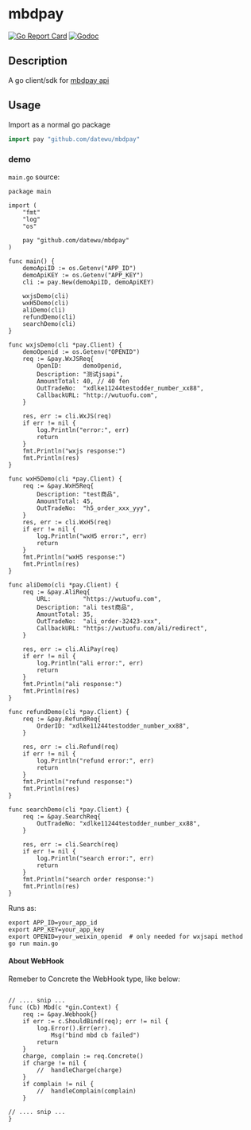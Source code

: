 # mbdpay

[![Go Report Card](https://goreportcard.com/badge/github.com/datewu/mbdpay?style=flat-square)](https://goreportcard.com/report/github.com/datewu/mbdpay)
[![Godoc](http://img.shields.io/badge/go-documentation-blue.svg?style=flat-square)](https://godoc.org/github.com/datewu/mbdpay)

## Description
A go client/sdk for [mbdpay api](https://doc.mbd.pub/)

## Usage
Import as a normal go package

```go
import pay "github.com/datewu/mbdpay"

```

### demo

`main.go` source:
```golang
package main

import (
	"fmt"
	"log"
	"os"

	pay "github.com/datewu/mbdpay"
)

func main() {
	demoApiID := os.Getenv("APP_ID")
	demoApiKEY := os.Getenv("APP_KEY")
	cli := pay.New(demoApiID, demoApiKEY)

	wxjsDemo(cli)
	wxH5Demo(cli)
	aliDemo(cli)
	refundDemo(cli)
	searchDemo(cli)
}

func wxjsDemo(cli *pay.Client) {
	demoOpenid := os.Getenv("OPENID")
	req := &pay.WxJSReq{
		OpenID:      demoOpenid,
		Description: "测试jsapi",
		AmountTotal: 40, // 40 fen
		OutTradeNo:  "xdlke11244testodder_number_xx88",
		CallbackURL: "http://wutuofu.com",
	}

	res, err := cli.WxJS(req)
	if err != nil {
		log.Println("error:", err)
		return
	}
	fmt.Println("wxjs response:")
	fmt.Println(res)
}

func wxH5Demo(cli *pay.Client) {
	req := &pay.WxH5Req{
		Description: "test商品",
		AmountTotal: 45,
		OutTradeNo:  "h5_order_xxx_yyy",
	}
	res, err := cli.WxH5(req)
	if err != nil {
		log.Println("wxH5 error:", err)
		return
	}
	fmt.Println("wxH5 response:")
	fmt.Println(res)
}

func aliDemo(cli *pay.Client) {
	req := &pay.AliReq{
		URL:         "https://wutuofu.com",
		Description: "ali test商品",
		AmountTotal: 35,
		OutTradeNo:  "ali_order-32423-xxx",
		CallbackURL: "https://wutuofu.com/ali/redirect",
	}

	res, err := cli.AliPay(req)
	if err != nil {
		log.Println("ali error:", err)
		return
	}
	fmt.Println("ali response:")
	fmt.Println(res)
}

func refundDemo(cli *pay.Client) {
	req := &pay.RefundReq{
		OrderID: "xdlke11244testodder_number_xx88",
	}

	res, err := cli.Refund(req)
	if err != nil {
		log.Println("refund error:", err)
		return
	}
	fmt.Println("refund response:")
	fmt.Println(res)
}

func searchDemo(cli *pay.Client) {
	req := &pay.SearchReq{
		OutTradeNo: "xdlke11244testodder_number_xx88",
	}

	res, err := cli.Search(req)
	if err != nil {
		log.Println("search error:", err)
		return
	}
	fmt.Println("search order response:")
	fmt.Println(res)
}

```

Runs as:
```shell
export APP_ID=your_app_id
export APP_KEY=your_app_key
export OPENID=your_weixin_openid  # only needed for wxjsapi method
go run main.go
```

#### About WebHook
Remeber to Concrete the WebHook type, like below:
```golang

// .... snip ...
func (Cb) Mbd(c *gin.Context) {
	req := &pay.Webhook{}
	if err := c.ShouldBind(req); err != nil {
		log.Error().Err(err).
			Msg("bind mbd cb failed")
		return
	}
	charge, complain := req.Concrete()
	if charge != nil {
		//	handleCharge(charge)
	}
	if complain != nil {
        //  handleComplain(complain)
	}

// .... snip ...
}

```
